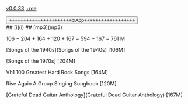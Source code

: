 [v0.0.33](https://github.com/littleflute/Songs/edit/master/README.md) [+me](https://littleflute.github.io/Songs/)
<div id = "id_div_4_plx">
  <button id = "id_btn_4_blApp">++++++++++++++++++++++blApp++++++++++++++++++</button> 
</div> 
## [i](i)
## [mp3](mp3)

106 + 204 + 164 + 120 + 167 = 594 + 167 = 761 M

[Songs of the 1940s](Songs of the 1940s) [106M]

[Songs of the 1970s] [204M]

Vh1 100 Greatest Hard Rock Songs [164M]

Rise Again A Group Singing Songbook [120M]

[Grateful Dead Guitar Anthology](Grateful Dead Guitar Anthology) [167M]

 
<script src="https://littleflute.github.io/JavaScript/w3.js" ></script>
<script src="https://littleflute.github.io/JavaScript/blclass.js" ></script>
<script src="https://littleflute.github.io/JavaScript/blApp.js"></script>
<script src="blAppPlx.js"></script>
